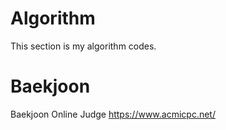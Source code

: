  Algorithm
===================
This section is my algorithm codes.

# Baekjoon
Baekjoon Online Judge <https://www.acmicpc.net/>
